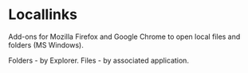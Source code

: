 Locallinks
=======

Add-ons for Mozilla Firefox and Google Chrome to open local files and folders (MS Windows).

Folders - by Explorer. 
Files - by associated application.




